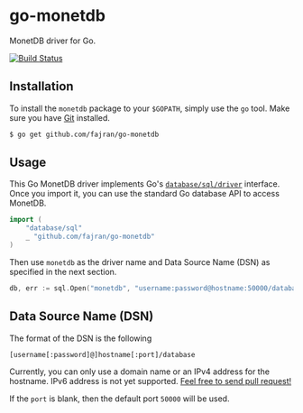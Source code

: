 go-monetdb
==========

MonetDB driver for Go.

[![Build Status](https://travis-ci.org/fajran/go-monetdb.png?branch=master)](https://travis-ci.org/fajran/go-monetdb)

## Installation

To install the `monetdb` package to your `$GOPATH`, simply use
the `go` tool. Make sure you have [Git](http://git-scm.com/downloads) installed.

```bash
$ go get github.com/fajran/go-monetdb
```

## Usage

This Go MonetDB driver implements Go's
[`database/sql/driver`](http://golang.org/pkg/database/sql/driver/) interface.
Once you import it, you can use the standard Go database API to access MonetDB.

```go
import (
	"database/sql"
	_ "github.com/fajran/go-monetdb"
)
```

Then use `monetdb` as the driver name and Data Source Name (DSN) as specified
in the next section.

```go
db, err := sql.Open("monetdb", "username:password@hostname:50000/database")
```

## Data Source Name (DSN)

The format of the DSN is the following

```
[username[:password]@]hostname[:port]/database
```

Currently, you can only use a domain name or an IPv4 address for the hostname.
IPv6 address is not yet supported. [Feel free to send pull request!](https://github.com/fajran/go-monetdb/issues/2)

If the `port` is blank, then the default port `50000` will be used.

